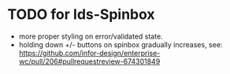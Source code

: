 # TODO for Ids-Spinbox

- more proper styling on error/validated state.
- holding down +/- buttons on spinbox gradually increases, see:
https://github.com/infor-design/enterprise-wc/pull/206#pullrequestreview-674301849